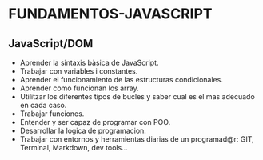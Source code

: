 # FUNDAMENTOS-JAVASCRIPT
## JavaScript/DOM

- Aprender la sintaxis bàsica de JavaScript.
- Trabajar con variables i constantes.
- Aprender el funcionamiento de las estructuras condicionales.
- Aprender como funcionan los array.
- Utilitzar los diferentes tipos de bucles  y saber cual es el mas adecuado en cada caso.
- Trabajar funciones.
- Entender y ser capaz de programar con POO.
- Desarrollar la logica de programacion.
- Trabajar con entornos y herramientas diarias de un programad@r: GIT, Terminal, Markdown, dev tools…
